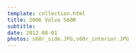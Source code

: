 ```yaml
---
template: collection.html
title: 2006 Volvo S60R
subtitle:
date: 2012-08-01
photos: s60r_side.JPG,s60r_interior.JPG
---
```



